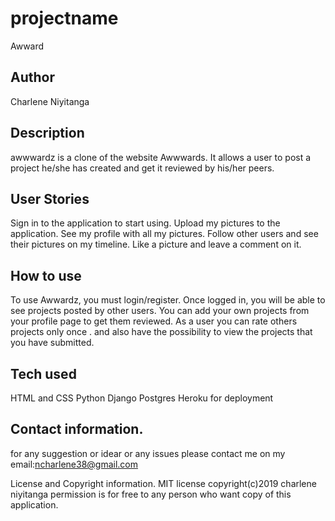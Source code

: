 # projectname
Awward
## Author
Charlene Niyitanga

## Description
awwwardz is a clone of the website Awwwards. It allows a user to post a project he/she has created and get it reviewed by his/her peers.

##  User Stories
Sign in to the application to start using.
Upload my pictures to the application.
See my profile with all my pictures.
Follow other users and see their pictures on my timeline.
Like a picture and leave a comment on it. 
 ## How to use
To use Awwardz, you must login/register. Once logged in, you will be able to see projects posted by other users. You can add your own projects from your profile page to get them reviewed. As a user you can rate others projects only once . and  also have the possibility to view the projects that you have submitted.


## Tech used
HTML and CSS
Python
Django
Postgres
Heroku for deployment 
## Contact information.
for any suggestion or idear or any issues please contact me on my email:ncharlene38@gmail.com 

License and Copyright information. MIT license copyright(c)2019 charlene niyitanga permission is for free to any person who want copy of this application. 
